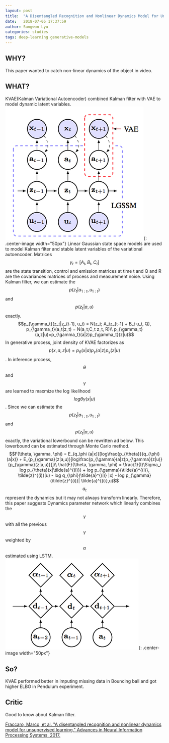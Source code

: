 ```yaml
---
layout: post
title:  "A Disentangled Recognition and Nonlinear Dynamics Model for Unsupervised Learning"
date:   2018-07-05 17:37:59
author: Sungwon Lyu
categories: studies
tags: deep-learning generative-models
---
```

## WHY? 
This paper wanted to catch non-linear dynamics of the object in video. 

## WHAT?
KVAE(Kalman Variational Autoencoder) combined Kalman filter with VAE to model dynamic latent variables. 
![image](/assets/images/kvae1.png){: .center-image width="50px"}
Linear Gaussian state space models are used to model Kalman filter and stable latent variables of the variational autoencoder. Matrices $$\gamma_t = [A_t, B_t, C_t]$$ are the state transition, control and emission matrices at time t and Q and R are the covariances matrices of process and measurement noise. Using Kalman filter, we can estimate the $$p(z_t|a_{1:t}, u_{1:t})$$ and $$p(z_t|a, u)$$ exactly. 
$$p_{\gamma_t}(z_t|z_{t-1}, u_t) = N(z_t; A_tz_{t-1} + B_t u_t, Q), p_{\gamma_t}(a_t|z_t) = N(a_t;C_t z_t, R)\\
p_{\gamma_t}(a,z|u)=p_{\gamma_t}(a|z)p_{\gamma_t}(z|u)$$
In generative process, joint density of KVAE factorizes as $$p(x, a, z|u) = p_{\theta}(x|a)p_{\gamma}(a|z)p_{\gamma}(z|u)$$. In inference process, $$\theta$$ and $$\gamma$$ are learned to maxmize the log likelihood $$log{\theta\gamma}(x|u)$$. Since we can estimate the $$p(z_t|a_{1:t}, u_{1:t})$$ and $$p(z_t|a, u)$$ exactly, the variational lowerbound can be rewritten ad below. This lowerbound can be estimated through Monte Carlo method.
$$F(\theta, \gamma, \phi) = E_{q_\phi (a|x)}[log\frac{p_{\theta}}{q_{\phi}(a|x)} + E_{p_{\gamma}(z|a,u)}[log\frac{p_{\gamma}(a|z)p_{\gamma}(z|u)}{p_{\gamma}(z|a,u)}]]\\
\hat{F}(\theta, \gamma, \phi) = \frac{1}{I}\Sigma_i log p_{\theta}(x|\tilde{a}^{(i)}) + log p_{\gamma}(\tilde{a}^{(i)}, \tilde{z}^{(i)}|u) - log q_{\phi}(\tilde{a}^{(i)} |x) - log p_{\gamma}(\tilde{z}^{(i)}| \tilde{a}^{(i)},u)$$
$$a_t$$ represent the dynamics but it may not always transform linearly. Therefore, this paper suggests Dynamics parameter network which linearly combines the $$\gamma$$ with all the previous $$\gamma$$ weighted by $$\alpha$$ estimated using LSTM.
 ![image](/assets/images/kvae2.png){: .center-image width="50px"}

## So?
KVAE performed better in imputing missing data in Bouncing ball and got higher ELBO in Pendulum experiment.

## Critic
Good to know about Kalman filter. 

[Fraccaro, Marco, et al. "A disentangled recognition and nonlinear dynamics model for unsupervised learning." Advances in Neural Information Processing Systems. 2017.](http://papers.nips.cc/paper/6951-a-disentangled-recognition-and-nonlinear-dynamics-model-for-unsupervised-learning)